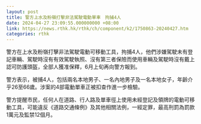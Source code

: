 ```yaml
---
layout: post
title: 警方上水及粉嶺打擊非法駕駛電動單車　拘捕4人
date: 2024-04-27 23:09:55.000000000 +08:00
link: https://news.rthk.hk/rthk/ch/component/k2/1750863-20240427.htm
categories: rthk
---
```


警方在上水及粉嶺打擊非法駕駛電動可移動工具，拘捕4人，他們涉嫌駕駛未有登記車輛、駕駛時沒有有效駕駛執照、沒有第三者保險而使用車輛及駕駛時沒有戴上認可防護頭盔，全部人獲准保釋，6月上旬再向警方報到。

警方表示，被捕4人，包括兩名本地男子、一名內地男子及一名本地女子，年齡介乎26至66歲。涉案的4部電動單車正被扣查作進一步檢驗。

警方提醒市民，任何人在道路、行人路及單車徑上使用未經登記及領牌的電動可移動工具，可能違反《道路交通條例》及其他相關法例，一經定罪，最高刑罰為罰款1萬元及監禁12個月。
